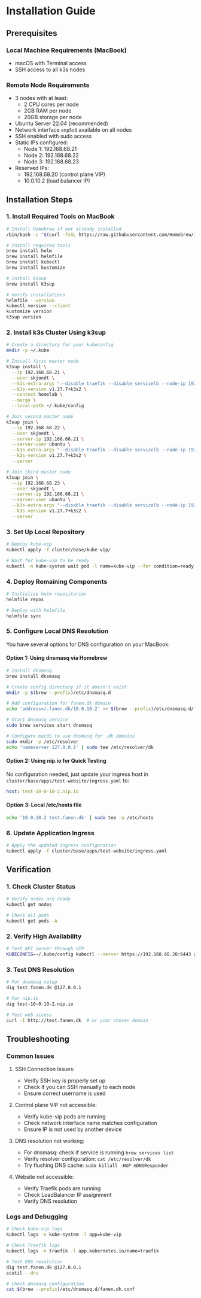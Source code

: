 # Installation Guide

## Prerequisites

### Local Machine Requirements (MacBook)
- macOS with Terminal access
- SSH access to all k3s nodes

### Remote Node Requirements
- 3 nodes with at least:
  - 2 CPU cores per node
  - 2GB RAM per node
  - 20GB storage per node
- Ubuntu Server 22.04 (recommended)
- Network interface `enp5s0` available on all nodes
- SSH enabled with sudo access
- Static IPs configured:
  - Node 1: 192.168.68.21
  - Node 2: 192.168.68.22
  - Node 3: 192.168.68.23
- Reserved IPs:
  - 192.168.68.20 (control plane VIP)
  - 10.0.10.2 (load balancer IP)

## Installation Steps

### 1. Install Required Tools on MacBook

```bash
# Install Homebrew if not already installed
/bin/bash -c "$(curl -fsSL https://raw.githubusercontent.com/Homebrew/install/HEAD/install.sh)"

# Install required tools
brew install helm
brew install helmfile
brew install kubectl
brew install kustomize

# Install k3sup
brew install k3sup

# Verify installations
helmfile --version
kubectl version --client
kustomize version
k3sup version
```

### 2. Install k3s Cluster Using k3sup

```bash
# Create a directory for your kubeconfig
mkdir -p ~/.kube

# Install first master node
k3sup install \
  --ip 192.168.68.21 \
  --user skjoedt \
  --k3s-extra-args "--disable traefik --disable servicelb --node-ip 192.168.68.21 --advertise-address 192.168.68.21 --tls-san 192.168.68.20" \
  --k3s-version v1.27.7+k3s2 \
  --context homelab \
  --merge \
  --local-path ~/.kube/config

# Join second master node
k3sup join \
  --ip 192.168.68.22 \
  --user skjoedt \
  --server-ip 192.168.68.21 \
  --server-user ubuntu \
  --k3s-extra-args "--disable traefik --disable servicelb --node-ip 192.168.68.22 --advertise-address 192.168.68.22" \
  --k3s-version v1.27.7+k3s2 \
  --server

# Join third master node
k3sup join \
  --ip 192.168.68.23 \
  --user skjoedt \
  --server-ip 192.168.68.21 \
  --server-user ubuntu \
  --k3s-extra-args "--disable traefik --disable servicelb --node-ip 192.168.68.23 --advertise-address 192.168.68.23" \
  --k3s-version v1.27.7+k3s2 \
  --server
```

### 3. Set Up Local Repository

```bash
# Deploy kube-vip
kubectl apply -f cluster/base/kube-vip/

# Wait for kube-vip to be ready
kubectl -n kube-system wait pod -l name=kube-vip --for condition=ready --timeout=90s
```

### 4. Deploy Remaining Components

```bash
# Initialize helm repositories
helmfile repos

# Deploy with helmfile
helmfile sync
```

### 5. Configure Local DNS Resolution

You have several options for DNS configuration on your MacBook:

#### Option 1: Using dnsmasq via Homebrew

```bash
# Install dnsmasq
brew install dnsmasq

# Create config directory if it doesn't exist
mkdir -p $(brew --prefix)/etc/dnsmasq.d

# Add configuration for fanen.dk domain
echo 'address=/.fanen.dk/10.0.10.2' >> $(brew --prefix)/etc/dnsmasq.d/fanen.dk.conf

# Start dnsmasq service
sudo brew services start dnsmasq

# Configure macOS to use dnsmasq for .dk domains
sudo mkdir -p /etc/resolver
echo 'nameserver 127.0.0.1' | sudo tee /etc/resolver/dk
```

#### Option 2: Using nip.io for Quick Testing

No configuration needed, just update your ingress host in `cluster/base/apps/test-website/ingress.yaml` to:
```yaml
host: test-10-0-10-2.nip.io
```

#### Option 3: Local /etc/hosts file

```bash
echo '10.0.10.2 test.fanen.dk' | sudo tee -a /etc/hosts
```

### 6. Update Application Ingress

```bash
# Apply the updated ingress configuration
kubectl apply -f cluster/base/apps/test-website/ingress.yaml
```

## Verification

### 1. Check Cluster Status
```bash
# Verify nodes are ready
kubectl get nodes

# Check all pods
kubectl get pods -A
```

### 2. Verify High Availability
```bash
# Test API server through VIP
KUBECONFIG=~/.kube/config kubectl --server https://192.168.68.20:6443 get nodes
```

### 3. Test DNS Resolution

```bash
# For dnsmasq setup
dig test.fanen.dk @127.0.0.1

# For nip.io
dig test-10-0-10-2.nip.io

# Test web access
curl -I http://test.fanen.dk  # or your chosen domain
```

## Troubleshooting

### Common Issues

1. SSH Connection Issues:
   - Verify SSH key is properly set up
   - Check if you can SSH manually to each node
   - Ensure correct username is used

2. Control plane VIP not accessible:
   - Verify kube-vip pods are running
   - Check network interface name matches configuration
   - Ensure IP is not used by another device

3. DNS resolution not working:
   - For dnsmasq: check if service is running `brew services list`
   - Verify resolver configuration: `cat /etc/resolver/dk`
   - Try flushing DNS cache: `sudo killall -HUP mDNSResponder`

4. Website not accessible:
   - Verify Traefik pods are running
   - Check LoadBalancer IP assignment
   - Verify DNS resolution

### Logs and Debugging
```bash
# Check kube-vip logs
kubectl logs -n kube-system -l app=kube-vip

# Check Traefik logs
kubectl logs -n traefik -l app.kubernetes.io/name=traefik

# Test DNS resolution
dig test.fanen.dk @127.0.0.1
scutil --dns

# Check dnsmasq configuration
cat $(brew --prefix)/etc/dnsmasq.d/fanen.dk.conf
```